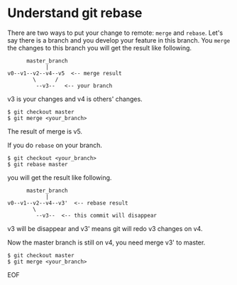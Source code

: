 # Understand git rebase
There are two ways to put your change to remote: `merge` and `rebase`. Let's say there is a branch and you develop
your feature in this branch. You `merge` the changes to this branch you will get the result like following.
```
      master_branch
            |
v0--v1--v2--v4--v5  <-- merge result
        \      /
         --v3--   <-- your branch
```
v3 is your changes and v4 is others' changes. 
```
$ git checkout master
$ git merge <your_branch>
```
The result of merge is v5.

If you do `rebase` on your branch.
```
$ git checkout <your_branch>
$ git rebase master
```
you will get the result like following.
```
      master_branch
            |
v0--v1--v2--v4--v3'  <-- rebase result
        \      
         --v3--  <-- this commit will disappear
```
v3 will be disappear and v3' means git will redo v3 changes on v4. 

Now the master branch is still on v4, you need merge v3' to master.
```
$ git checkout master
$ git merge <your_branch>
```

EOF